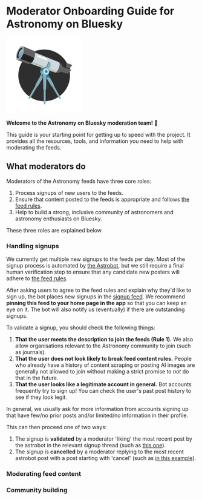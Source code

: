 # Moderator Onboarding Guide for Astronomy on Bluesky

<img src="https://raw.githubusercontent.com/bluesky-astronomy/branding/refs/heads/main/png/astro-transparent.png" width="200" alt="Astronomy on Bluesky logo">

**Welcome to the Astronomy on Bluesky moderation team! 🎉**

This guide is your starting point for getting up to speed with the project. It provides all the resources, tools, and information you need to help with moderating the feeds.

## What moderators do

Moderators of the Astronomy feeds have three core roles:

1. Process signups of new users to the feeds.
2. Ensure that content posted to the feeds is appropriate and follows [the feed rules](https://github.com/bluesky-astronomy/rules).
3. Help to build a strong, inclusive community of astronomers and astronomy enthusiasts on Bluesky.

These three roles are explained below.

### Handling signups

We currently get multiple new signups to the feeds per day. Most of the signup process is automated by [the Astrobot](https://bsky.app/profile/did:plc:hol3fzmh4guugasdolbpzwtk), but we still require a final human verification step to ensure that any candidate new posters will adhere to [the feed rules](https://github.com/bluesky-astronomy/rules).

After asking users to agree to the feed rules and explain why they'd like to sign up, the bot places new signups in the [signup feed](https://bsky.app/profile/emily.space/feed/signup). We recommend **pinning this feed to your home page in the app** so that you can keep an eye on it. The bot will also notify us (eventually) if there are outstanding signups.

To validate a signup, you should check the following things:

1. **That the user meets the description to join the feeds (Rule 1).** We also allow organisations relevant to the Astronomy community to join (such as journals).
2. **That the user does not look likely to break feed content rules.** People who already have a history of content scraping or posting AI images are generally not allowed to join without making a strict promise to _not_ do that in the future.
3. **That the user looks like a legitimate account in general.** Bot accounts frequently try to sign up! You can check the user's past post history to see if they look legit.

In general, we usually ask for more information from accounts signing up that have few/no prior posts and/or limited/no information in their profile.

This can then proceed one of two ways:

1. The signup is **validated** by a moderator 'liking' the most recent post by the astrobot in the relevant signup thread (such as [this one](https://bsky.app/profile/bot.astronomy.blue/post/3lbwtr72d7d2p)).
2. The signup is **cancelled** by a moderator replying to the most recent astrobot post with a post starting with 'cancel' (such as [in this example](https://bsky.app/profile/emily.space/post/3lbvzpeilec23)).


### Moderating feed content


### Community building
